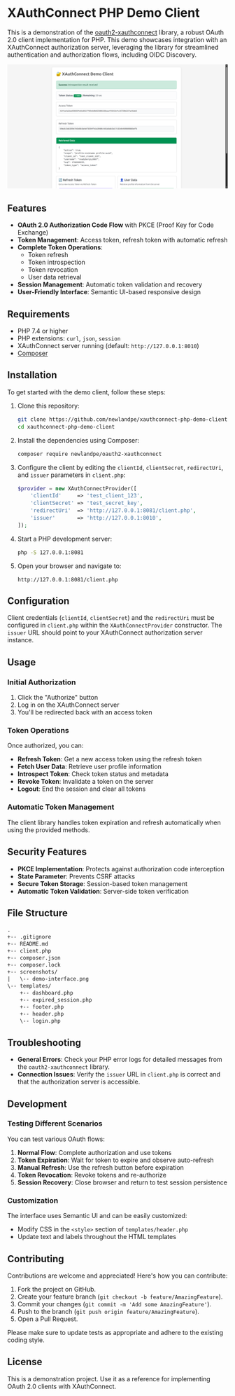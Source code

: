 # XAuthConnect PHP Demo Client

This is a demonstration of the [oauth2-xauthconnect](https://github.com/newlandpe/oauth2-xauthconnect) library, a robust OAuth 2.0 client implementation for PHP. This demo showcases integration with an XAuthConnect authorization server, leveraging the library for streamlined authentication and authorization flows, including OIDC Discovery.

![Demo Interface](screenshots/demo-interface.png)

## Features

- **OAuth 2.0 Authorization Code Flow** with PKCE (Proof Key for Code Exchange)
- **Token Management**: Access token, refresh token with automatic refresh
- **Complete Token Operations**:
  - Token refresh
  - Token introspection
  - Token revocation
  - User data retrieval
- **Session Management**: Automatic token validation and recovery
- **User-Friendly Interface**: Semantic UI-based responsive design

## Requirements

- PHP 7.4 or higher
- PHP extensions: `curl`, `json`, `session`
- XAuthConnect server running (default: `http://127.0.0.1:8010`)
- [Composer](https://getcomposer.org/)

## Installation

To get started with the demo client, follow these steps:

1. Clone this repository:
   ```bash
   git clone https://github.com/newlandpe/xauthconnect-php-demo-client.git
   cd xauthconnect-php-demo-client
   ```

2. Install the dependencies using Composer:
   ```bash
   composer require newlandpe/oauth2-xauthconnect
   ```

3. Configure the client by editing the `clientId`, `clientSecret`, `redirectUri`, and `issuer` parameters in `client.php`:
   ```php
   $provider = new XAuthConnectProvider([
       'clientId'     => 'test_client_123',
       'clientSecret' => 'test_secret_key',
       'redirectUri'  => 'http://127.0.0.1:8081/client.php',
       'issuer'       => 'http://127.0.0.1:8010',
   ]);
   ```

4. Start a PHP development server:
   ```bash
   php -S 127.0.0.1:8081
   ```

5. Open your browser and navigate to:
   ```
   http://127.0.0.1:8081/client.php
   ```

## Configuration

Client credentials (`clientId`, `clientSecret`) and the `redirectUri` must be configured in `client.php` within the `XAuthConnectProvider` constructor. The `issuer` URL should point to your XAuthConnect authorization server instance.

## Usage

### Initial Authorization

1. Click the "Authorize" button
2. Log in on the XAuthConnect server
3. You'll be redirected back with an access token

### Token Operations

Once authorized, you can:

- **Refresh Token**: Get a new access token using the refresh token
- **Fetch User Data**: Retrieve user profile information
- **Introspect Token**: Check token status and metadata
- **Revoke Token**: Invalidate a token on the server
- **Logout**: End the session and clear all tokens

### Automatic Token Management

The client library handles token expiration and refresh automatically when using the provided methods.

## Security Features

- **PKCE Implementation**: Protects against authorization code interception
- **State Parameter**: Prevents CSRF attacks
- **Secure Token Storage**: Session-based token management
- **Automatic Token Validation**: Server-side token verification

## File Structure

```
.
+-- .gitignore
+-- README.md
+-- client.php
+-- composer.json
+-- composer.lock
+-- screenshots/
|   \-- demo-interface.png
\-- templates/
    +-- dashboard.php
    +-- expired_session.php
    +-- footer.php
    +-- header.php
    \-- login.php
```

## Troubleshooting

- **General Errors**: Check your PHP error logs for detailed messages from the `oauth2-xauthconnect` library.
- **Connection Issues**: Verify the `issuer` URL in `client.php` is correct and that the authorization server is accessible.

## Development

### Testing Different Scenarios

You can test various OAuth flows:

1. **Normal Flow**: Complete authorization and use tokens
2. **Token Expiration**: Wait for token to expire and observe auto-refresh
3. **Manual Refresh**: Use the refresh button before expiration
4. **Token Revocation**: Revoke tokens and re-authorize
5. **Session Recovery**: Close browser and return to test session persistence

### Customization

The interface uses Semantic UI and can be easily customized:

- Modify CSS in the `<style>` section of `templates/header.php`
- Update text and labels throughout the HTML templates

## Contributing

Contributions are welcome and appreciated! Here's how you can contribute:

1. Fork the project on GitHub.
2. Create your feature branch (`git checkout -b feature/AmazingFeature`).
3. Commit your changes (`git commit -m 'Add some AmazingFeature'`).
4. Push to the branch (`git push origin feature/AmazingFeature`).
5. Open a Pull Request.

Please make sure to update tests as appropriate and adhere to the existing coding style.

## License

This is a demonstration project. Use it as a reference for implementing OAuth 2.0 clients with XAuthConnect.
